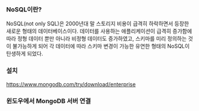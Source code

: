 ### NoSQL이란?

NoSQL(not only SQL)은 2000년대 말 스토리지 비용이 급격히 하락하면서 등장한 새로운 형태의 데이터베이스이다.
데이터를 사용하는 애플리케이션이 급격히 증가함에 따라 정형 데이터 뿐만 아니라 비정형 데이터도 증가하였고, 스키마를 미리 정의하는 것이 불가능하게 되어 각 데이터에 따라 스키마 변경이 가능한 유연한 형태의 NoSQL이 탄생하게 되었다.


### 설치

https://www.mongodb.com/try/download/enterprise

### 윈도우에서 MongoDB 서버 연결
